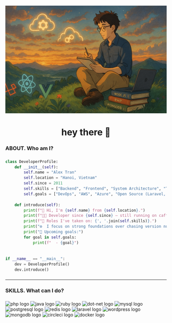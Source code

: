 ![Mô tả ảnh](./assets/tranthethang.png)

###

<h1 align="center">hey there 👋</h1>

###

<h3 align="left">ABOUT. Who am I?</h3>

###

```python
class DeveloperProfile:
    def __init__(self):
        self.name = "Alex Tran"
        self.location = "Hanoi, Vietnam"
        self.since = 2011
        self.skills = ["Backend", "Frontend", "System Architecture", "Team Leadership"]
        self.goals = ["DevOps", "AWS", "Azure", "Open Source (Laravel, React, Vue)"]

    def introduce(self):
        print(f"👋 Hi, I'm {self.name} from {self.location}.")
        print(f"👨‍💻 Developer since {self.since} — still running on caffeine and curiosity.\n")
        print(f"🔧 Roles I've taken on: {', '.join(self.skills)}.")
        print("⚙️  I focus on strong foundations over chasing version numbers.\n")
        print("📌 Upcoming goals:")
        for goal in self.goals:
            print(f"  - {goal}")


if __name__ == "__main__":
    dev = DeveloperProfile()
    dev.introduce()
```

###

---

<h3 align="left">SKILLS. What can I do?</h3>

###

<div align="left">
  <img src="https://cdn.jsdelivr.net/gh/devicons/devicon/icons/php/php-plain.svg" height="40px" alt="php logo"  />
  
  <img src="https://cdn.jsdelivr.net/gh/devicons/devicon/icons/java/java-original-wordmark.svg" height="40px" alt="java logo"  />
  
  <img src="https://cdn.jsdelivr.net/gh/devicons/devicon/icons/ruby/ruby-plain-wordmark.svg" height="40px" alt="ruby logo"  />
  
  <img src="https://cdn.jsdelivr.net/gh/devicons/devicon/icons/dot-net/dot-net-plain-wordmark.svg" height="40px" alt="dot-net logo"  />
  
  <img src="https://cdn.jsdelivr.net/gh/devicons/devicon/icons/mysql/mysql-plain-wordmark.svg" height="40px" alt="mysql logo"  />
  
  <img src="https://cdn.jsdelivr.net/gh/devicons/devicon/icons/postgresql/postgresql-plain-wordmark.svg" height="40px" alt="postgresql logo"  />
  
  <img src="https://cdn.jsdelivr.net/gh/devicons/devicon/icons/redis/redis-plain-wordmark.svg" height="40px" alt="redis logo"  />
  
  <img src="https://e7.pngegg.com/pngimages/802/126/png-clipart-laravel-web-development-web-application-php-software-framework-others-angle-text-thumbnail.png" height="40px" alt="laravel logo"  />
  
  <img src="https://cdn.jsdelivr.net/gh/devicons/devicon/icons/wordpress/wordpress-plain-wordmark.svg" height="40px" alt="wordpress logo"  />
  
  <img src="https://cdn.jsdelivr.net/gh/devicons/devicon/icons/mongodb/mongodb-plain-wordmark.svg" height="40px" alt="mongodb logo"  />
  
  <img src="https://cdn.jsdelivr.net/gh/devicons/devicon/icons/circleci/circleci-plain.svg" height="40px" alt="circleci logo"  />  

  <img src="https://cdn.jsdelivr.net/gh/devicons/devicon/icons/docker/docker-plain-wordmark.svg" height="40px" alt="docker logo"  />
</div>

